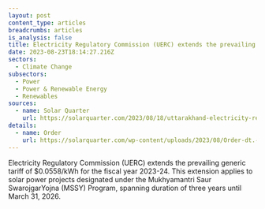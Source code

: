 ```yaml
---
layout: post
content_type: articles
breadcrumbs: articles
is_analysis: false
title: Electricity Regulatory Commission (UERC) extends the prevailing generic tariff
date: 2023-08-23T18:14:27.216Z
sectors:
  - Climate Change
subsectors:
  - Power
  - Power & Renewable Energy
  - Renewables
sources:
  - name: Solar Quarter
    url: https://solarquarter.com/2023/08/18/uttarakhand-electricity-regulatory-commission-extends-%E2%82%B94-64-kwh-tariff-for-small-solar-projects-in-mssy-program-until-2026/
details:
  - name: Order
    url: https://solarquarter.com/wp-content/uploads/2023/08/Order-dt.-16.08.23-on-UREDA-petition.pdf
---
```

Electricity Regulatory Commission (UERC) extends the prevailing generic tariff of $0.0558/kWh for the fiscal year 2023-24. This extension applies to solar power projects designated under the Mukhyamantri Saur SwarojgarYojna (MSSY) Program, spanning duration of three years until March 31, 2026.